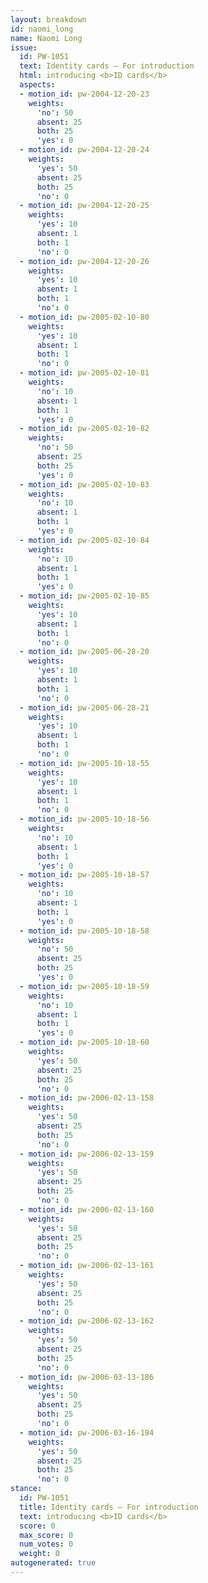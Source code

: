 ```yaml
---
layout: breakdown
id: naomi_long
name: Naomi Long
issue:
  id: PW-1051
  text: Identity cards — For introduction
  html: introducing <b>ID cards</b>
  aspects:
  - motion_id: pw-2004-12-20-23
    weights:
      'no': 50
      absent: 25
      both: 25
      'yes': 0
  - motion_id: pw-2004-12-20-24
    weights:
      'yes': 50
      absent: 25
      both: 25
      'no': 0
  - motion_id: pw-2004-12-20-25
    weights:
      'yes': 10
      absent: 1
      both: 1
      'no': 0
  - motion_id: pw-2004-12-20-26
    weights:
      'yes': 10
      absent: 1
      both: 1
      'no': 0
  - motion_id: pw-2005-02-10-80
    weights:
      'yes': 10
      absent: 1
      both: 1
      'no': 0
  - motion_id: pw-2005-02-10-81
    weights:
      'no': 10
      absent: 1
      both: 1
      'yes': 0
  - motion_id: pw-2005-02-10-82
    weights:
      'no': 50
      absent: 25
      both: 25
      'yes': 0
  - motion_id: pw-2005-02-10-83
    weights:
      'no': 10
      absent: 1
      both: 1
      'yes': 0
  - motion_id: pw-2005-02-10-84
    weights:
      'no': 10
      absent: 1
      both: 1
      'yes': 0
  - motion_id: pw-2005-02-10-85
    weights:
      'yes': 10
      absent: 1
      both: 1
      'no': 0
  - motion_id: pw-2005-06-28-20
    weights:
      'yes': 10
      absent: 1
      both: 1
      'no': 0
  - motion_id: pw-2005-06-28-21
    weights:
      'yes': 10
      absent: 1
      both: 1
      'no': 0
  - motion_id: pw-2005-10-18-55
    weights:
      'yes': 10
      absent: 1
      both: 1
      'no': 0
  - motion_id: pw-2005-10-18-56
    weights:
      'no': 10
      absent: 1
      both: 1
      'yes': 0
  - motion_id: pw-2005-10-18-57
    weights:
      'no': 10
      absent: 1
      both: 1
      'yes': 0
  - motion_id: pw-2005-10-18-58
    weights:
      'no': 50
      absent: 25
      both: 25
      'yes': 0
  - motion_id: pw-2005-10-18-59
    weights:
      'no': 10
      absent: 1
      both: 1
      'yes': 0
  - motion_id: pw-2005-10-18-60
    weights:
      'yes': 50
      absent: 25
      both: 25
      'no': 0
  - motion_id: pw-2006-02-13-158
    weights:
      'yes': 50
      absent: 25
      both: 25
      'no': 0
  - motion_id: pw-2006-02-13-159
    weights:
      'yes': 50
      absent: 25
      both: 25
      'no': 0
  - motion_id: pw-2006-02-13-160
    weights:
      'yes': 50
      absent: 25
      both: 25
      'no': 0
  - motion_id: pw-2006-02-13-161
    weights:
      'yes': 50
      absent: 25
      both: 25
      'no': 0
  - motion_id: pw-2006-02-13-162
    weights:
      'yes': 50
      absent: 25
      both: 25
      'no': 0
  - motion_id: pw-2006-03-13-186
    weights:
      'yes': 50
      absent: 25
      both: 25
      'no': 0
  - motion_id: pw-2006-03-16-194
    weights:
      'yes': 50
      absent: 25
      both: 25
      'no': 0
stance:
  id: PW-1051
  title: Identity cards — For introduction
  text: introducing <b>ID cards</b>
  score: 0
  max_score: 0
  num_votes: 0
  weight: 0
autogenerated: true
---
```

